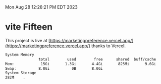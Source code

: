 Mon Aug 28 12:28:21 PM EDT 2023

# vite Fifteen


This project is live at [https://marketingpreference.vercel.app/](https://marketingpreference.vercel.app/) thanks to Vercel.

```bash
System Memory
               total        used        free      shared  buff/cache   available
Mem:            15Gi       1.3Gi       4.4Gi       825Mi       9.6Gi        12Gi
Swap:          8.0Gi          0B       8.0Gi
System Storage
282M	.
```
```bash
